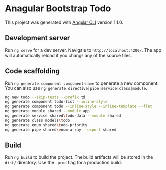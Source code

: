 # Anagular Bootstrap Todo

This project was generated with [Angular CLI](https://github.com/angular/angular-cli) version 1.1.0.

## Development server

Run `ng serve` for a dev server. Navigate to `http://localhost:4200/`. The app will automatically reload if you change any of the source files.

## Code scaffolding

Run `ng generate component component-name` to generate a new component. You can also use `ng generate directive|pipe|service|class|module`.

```bash
ng new todo --skip-tests --prefix td
ng generate component todo-list --inline-style
ng generate component todo --inline-style --inline-template --flat
ng generate module shared --module app
ng generate service shared\todo-data --module shared
ng generate class models\todo
ng generate enum shared\todo-priority
ng generate pipe shared\enum-array --export shared
```

## Build

Run `ng build` to build the project. The build artifacts will be stored in the `dist/` directory. Use the `-prod` flag for a production build.
